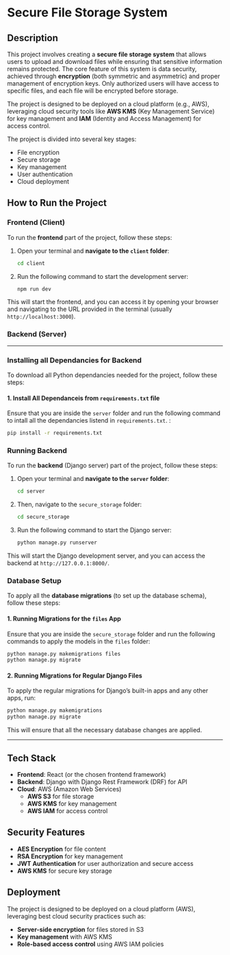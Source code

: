 
# Secure File Storage System

## Description

This project involves creating a **secure file storage system** that allows users to upload and download files while ensuring that sensitive information remains protected. The core feature of this system is data security, achieved through **encryption** (both symmetric and asymmetric) and proper management of encryption keys. Only authorized users will have access to specific files, and each file will be encrypted before storage. 

The project is designed to be deployed on a cloud platform (e.g., AWS), leveraging cloud security tools like **AWS KMS** (Key Management Service) for key management and **IAM** (Identity and Access Management) for access control. 

The project is divided into several key stages:
- File encryption
- Secure storage
- Key management
- User authentication
- Cloud deployment

## How to Run the Project

### Frontend (Client)
To run the **frontend** part of the project, follow these steps:

1. Open your terminal and **navigate to the `client` folder**:
   ```bash
   cd client
   ```

2. Run the following command to start the development server:
   ```bash
   npm run dev
   ```

This will start the frontend, and you can access it by opening your browser and navigating to the URL provided in the terminal (usually `http://localhost:3000`).

### Backend (Server)
---

### Installing all Dependancies for Backend

To download all Python dependancies needed for the project, follow these steps: 

#### 1. Install All Dependanceis from `requirements.txt` file
Ensure that you are inside the `server` folder and run the following command to intall all the dependancies listend in `requirements.txt`. :

```bash
pip install -r requirements.txt
```

### Running Backend

To run the **backend** (Django server) part of the project, follow these steps:

1. Open your terminal and **navigate to the `server` folder**:
   ```bash
   cd server
   ```

2. Then, navigate to the `secure_storage` folder:
   ```bash
   cd secure_storage
   ```

3. Run the following command to start the Django server:
   ```bash
   python manage.py runserver
   ```

This will start the Django development server, and you can access the backend at `http://127.0.0.1:8000/`.

### Database Setup

To apply all the **database migrations** (to set up the database schema), follow these steps:

#### 1. Running Migrations for the `files` App
Ensure that you are inside the `secure_storage` folder and run the following commands to apply the models in the `files` folder:

```bash
python manage.py makemigrations files
python manage.py migrate
```

#### 2. Running Migrations for Regular Django Files
To apply the regular migrations for Django’s built-in apps and any other apps, run:

```bash
python manage.py makemigrations
python manage.py migrate
```

This will ensure that all the necessary database changes are applied.

---

## Tech Stack

- **Frontend**: React (or the chosen frontend framework)
- **Backend**: Django with Django Rest Framework (DRF) for API
- **Cloud**: AWS (Amazon Web Services)
  - **AWS S3** for file storage
  - **AWS KMS** for key management
  - **AWS IAM** for access control

## Security Features

- **AES Encryption** for file content
- **RSA Encryption** for key management
- **JWT Authentication** for user authorization and secure access
- **AWS KMS** for secure key storage

## Deployment

The project is designed to be deployed on a cloud platform (AWS), leveraging best cloud security practices such as:
- **Server-side encryption** for files stored in S3
- **Key management** with AWS KMS
- **Role-based access control** using AWS IAM policies

